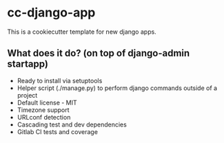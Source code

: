 cc-django-app
====

This is a cookiecutter template for new django apps.

What does it do? (on top of django-admin startapp)
---
* Ready to install via setuptools
* Helper script (./manage.py) to perform django commands
  outside of a project
* Default license - MIT
* Timezone support
* URLconf detection
* Cascading test and dev dependencies
* Gitlab CI tests and coverage
